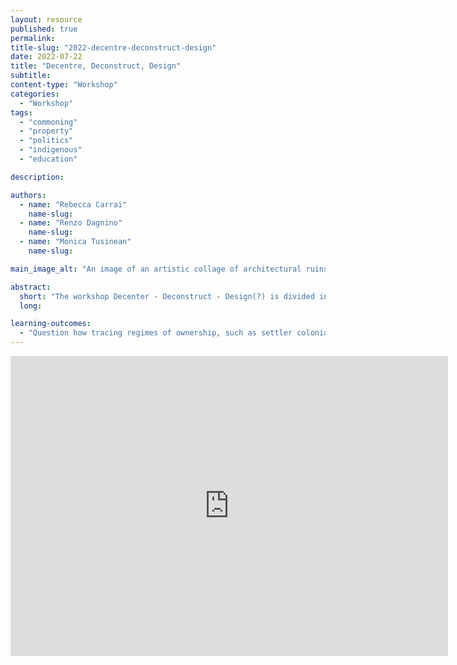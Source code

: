 ```yaml
---
layout: resource
published: true
permalink:
title-slug: "2022-decentre-deconstruct-design"
date: 2022-07-22
title: "Decentre, Deconstruct, Design"
subtitle:
content-type: "Workshop"
categories:
  - "Workshop"
tags:
  - "commoning"
  - "property"
  - "politics"
  - "indigenous"
  - "education"

description:

authors:
  - name: "Rebecca Carrai"
    name-slug:
  - name: "Renzo Dagnino"
    name-slug:
  - name: "Monica Tusinean"
    name-slug:

main_image_alt: "An image of an artistic collage of architectural ruins, modern grid forms, and conversing figures from antiquity."

abstract:
  short: "The workshop Decenter - Deconstruct - Design(?) is divided into three parts each exploring and addressing disciplinary, ideological and spatial questions through the engagement of participants in mapping architectural curricula, collective critical thinking and design-driven strategizing, and aims to assess alternative modes of architectural education and production beyond conventional capitalist constructs."
  long:

learning-outcomes:
  - "Question how tracing regimes of ownership, such as settler colonialism or financial capital, challenge and politicize contemporary design pedagogy?"
---
```


<div class="embed-container">
  <iframe
      src="https://www.youtube.com/embed/bcyA5sZCaE0"
      width="700"
      height="480"
      frameborder="0"
      allowfullscreen="true">
  </iframe>
</div>
